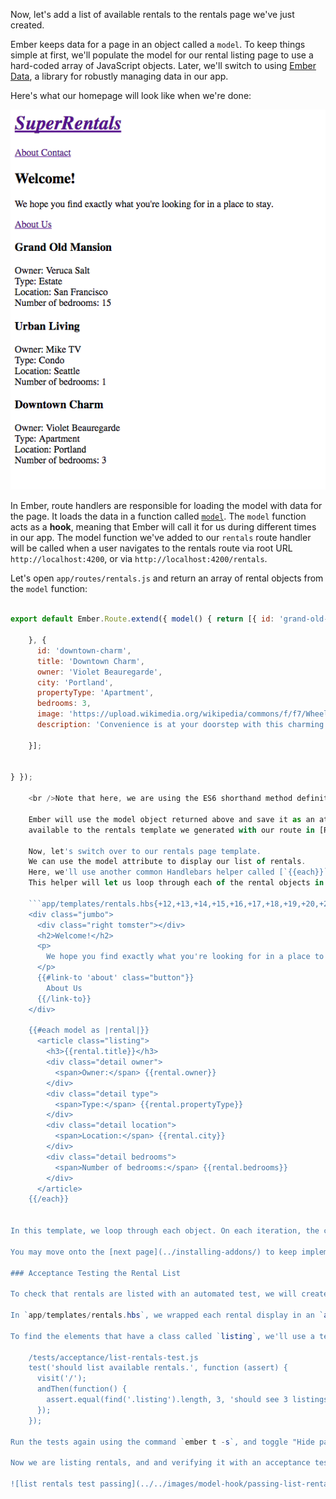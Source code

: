 Now, let's add a list of available rentals to the rentals page we've just created.

Ember keeps data for a page in an object called a `model`. To keep things simple at first, we'll populate the model for our rental listing page to use a hard-coded array of JavaScript objects. Later, we'll switch to using [Ember Data](https://github.com/emberjs/data), a library for robustly managing data in our app.

Here's what our homepage will look like when we're done:

![super rentals homepage with rentals list](../../images/model-hook/super-rentals-index-with-list.png)

In Ember, route handlers are responsible for loading the model with data for the page. It loads the data in a function called [`model`](http://emberjs.com/api/classes/Ember.Route.html#method_model). The `model` function acts as a **hook**, meaning that Ember will call it for us during different times in our app. The model function we've added to our `rentals` route handler will be called when a user navigates to the rentals route via root URL `http://localhost:4200`, or via `http://localhost:4200/rentals`.

Let's open `app/routes/rentals.js` and return an array of rental objects from the `model` function:

```app/routes/rentals.js import Ember from 'ember';

export default Ember.Route.extend({ model() { return [{ id: 'grand-old-mansion', title: 'Grand Old Mansion', owner: 'Veruca Salt', city: 'San Francisco', propertyType: 'Estate', bedrooms: 15, image: 'https://upload.wikimedia.org/wikipedia/commons/c/cb/Crane_estate_(5).jpg', description: 'This grand old mansion sits on over 100 acres of rolling hills and dense redwood forests.' }, { id: 'urban-living', title: 'Urban Living', owner: 'Mike TV', city: 'Seattle', propertyType: 'Condo', bedrooms: 1, image: 'https://upload.wikimedia.org/wikipedia/commons/0/0e/Alfonso_13_Highrise_Tegucigalpa.jpg', description: 'A commuters dream. This rental is within walking distance of 2 bus stops and the Metro.'

    }, {
      id: 'downtown-charm',
      title: 'Downtown Charm',
      owner: 'Violet Beauregarde',
      city: 'Portland',
      propertyType: 'Apartment',
      bedrooms: 3,
      image: 'https://upload.wikimedia.org/wikipedia/commons/f/f7/Wheeldon_Apartment_Building_-_Portland_Oregon.jpg',
      description: 'Convenience is at your doorstep with this charming downtown rental. Great restaurants and active night life are within a few feet.'
    
    }];
    

} });

    <br />Note that here, we are using the ES6 shorthand method definition syntax: `model()` is the same as writing `model: function()`.
    
    Ember will use the model object returned above and save it as an attribute called `model`,
    available to the rentals template we generated with our route in [Routes and Templates](../routes-and-templates/#toc_a-rentals-route).
    
    Now, let's switch over to our rentals page template.
    We can use the model attribute to display our list of rentals.
    Here, we'll use another common Handlebars helper called [`{{each}}`](../../templates/displaying-a-list-of-items/).
    This helper will let us loop through each of the rental objects in our model:
    
    ```app/templates/rentals.hbs{+12,+13,+14,+15,+16,+17,+18,+19,+20,+21,+22,+23,+24,+25,+26,+27,+28,+29}
    <div class="jumbo">
      <div class="right tomster"></div>
      <h2>Welcome!</h2>
      <p>
        We hope you find exactly what you're looking for in a place to stay.
      </p>
      {{#link-to 'about' class="button"}}
        About Us
      {{/link-to}}
    </div>
    
    {{#each model as |rental|}}
      <article class="listing">
        <h3>{{rental.title}}</h3>
        <div class="detail owner">
          <span>Owner:</span> {{rental.owner}}
        </div>
        <div class="detail type">
          <span>Type:</span> {{rental.propertyType}}
        </div>
        <div class="detail location">
          <span>Location:</span> {{rental.city}}
        </div>
        <div class="detail bedrooms">
          <span>Number of bedrooms:</span> {{rental.bedrooms}}
        </div>
      </article>
    {{/each}}
    

In this template, we loop through each object. On each iteration, the current object gets stored in a variable called `rental`. From the rental variable in each step, we create a listing with information about the property.

You may move onto the [next page](../installing-addons/) to keep implementing new features, or continue reading on testing the app you've created.

### Acceptance Testing the Rental List

To check that rentals are listed with an automated test, we will create a test to visit the index route and check that the results show 3 listings.

In `app/templates/rentals.hbs`, we wrapped each rental display in an `article` element, and gave it a class called `listing`. We will use the listing class to find out how many rentals are shown on the page.

To find the elements that have a class called `listing`, we'll use a test helper called [find](http://emberjs.com/api/classes/Ember.Test.html#method_find). The `find` function returns the elements that match the given [CSS selector](https://developer.mozilla.org/en-US/docs/Web/CSS/CSS_Selectors). In this case it will return an array of all the elements with a class called `listing`.

    /tests/acceptance/list-rentals-test.js
    test('should list available rentals.', function (assert) {
      visit('/');
      andThen(function() {
        assert.equal(find('.listing').length, 3, 'should see 3 listings');
      });
    });

Run the tests again using the command `ember t -s`, and toggle "Hide passed tests" to show your new passing test.

Now we are listing rentals, and and verifying it with an acceptance test. This leaves us with 2 remaining acceptance test failures (and 1 jshint failure):

![list rentals test passing](../../images/model-hook/passing-list-rentals-tests.png)